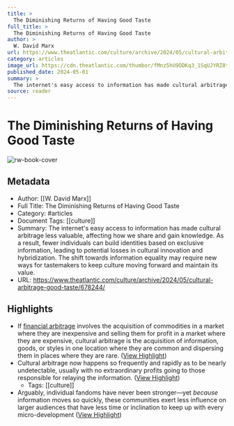```yaml
---
title: >
  The Diminishing Returns of Having Good Taste
full_title: >
  The Diminishing Returns of Having Good Taste
author: >
  W. David Marx
url: https://www.theatlantic.com/culture/archive/2024/05/cultural-arbitrage-good-taste/678244/
category: articles
image_url: https://cdn.theatlantic.com/thumbor/fMnz5hU9ODKq3_1SqUJYRZ8tkdo=/0x0:2000x1125/960x540/media/img/mt/2024/04/book2/original.jpg
published_date: 2024-05-01
summary: >
  The internet's easy access to information has made cultural arbitrage less valuable, affecting how we share and gain knowledge. As a result, fewer individuals can build identities based on exclusive information, leading to potential losses in cultural innovation and hybridization. The shift towards information equality may require new ways for tastemakers to keep culture moving forward and maintain its value.
source: reader
---
```

# The Diminishing Returns of Having Good Taste

![rw-book-cover](https://cdn.theatlantic.com/thumbor/fMnz5hU9ODKq3_1SqUJYRZ8tkdo=/0x0:2000x1125/960x540/media/img/mt/2024/04/book2/original.jpg)

## Metadata
- Author: [[W. David Marx]]
- Full Title: The Diminishing Returns of Having Good Taste
- Category: #articles
- Document Tags: [[culture]] 
- Summary: The internet's easy access to information has made cultural arbitrage less valuable, affecting how we share and gain knowledge. As a result, fewer individuals can build identities based on exclusive information, leading to potential losses in cultural innovation and hybridization. The shift towards information equality may require new ways for tastemakers to keep culture moving forward and maintain its value.
- URL: https://www.theatlantic.com/culture/archive/2024/05/cultural-arbitrage-good-taste/678244/

## Highlights
- If [financial arbitrage](https://www.theatlantic.com/business/archive/2011/09/arbitrage-in-the-internet-age/245576/) involves the acquisition of commodities in a market where they are inexpensive and selling them for profit in a market where they are expensive, cultural arbitrage is the acquisition of information, goods, or styles in one location where they are common and dispersing them in places where they are rare. ([View Highlight](https://read.readwise.io/read/01hxv31gs2n9zttwr2yp5wv1y5))
- Cultural arbitrage now happens so frequently and rapidly as to be nearly undetectable, usually with no extraordinary profits going to those responsible for relaying the information. ([View Highlight](https://read.readwise.io/read/01hxv32g8wzkham7zy1zbgn79t))
    - Tags: [[culture]] 
- Arguably, individual fandoms have never been stronger—yet *because* information moves so quickly, these communities exert less influence on larger audiences that have less time or inclination to keep up with every micro-development ([View Highlight](https://read.readwise.io/read/01hxv36hb4wvbcmh71drhtzn4e))


